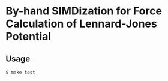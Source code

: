 # By-hand SIMDization for Force Calculation of Lennard-Jones Potential

## Usage

``` sh
$ make test
```
